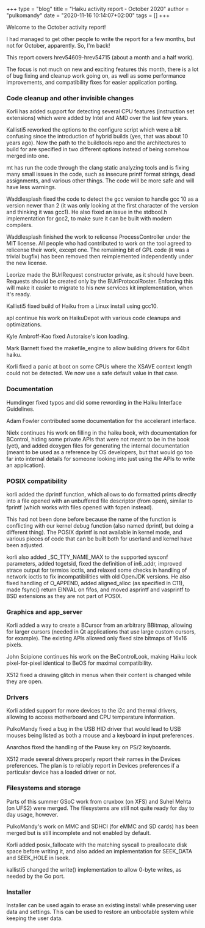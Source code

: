+++
type = "blog"
title = "Haiku activity report - October 2020"
author = "pulkomandy"
date = "2020-11-16 10:14:07+02:00"
tags = []
+++

Welcome to the October activity report!

I had managed to get other people to write the report for a few months, but
not for October, apparently. So, I'm back!

This report covers hrev54609-hrev54715 (about a month and a half work).

The focus is not much on new and exciting features this month, there is a lot
of bug fixing and cleanup work going on, as well as some performance improvements,
and compatibility fixes for easier application porting.

<h3>Code cleanup and other invisible changes</h3>

Korli has added support for detecting several CPU features (instruction set
extensions) which were added by Intel and AMD over the last few years.

Kallisti5 reworked the options to the configure script which were a bit confusing
since the introduction of hybrid builds (yes, that was about 10 years ago). Now
the path to the buildtools repo and the architectures to build for are specified
in two different options instead of being somehow merged into one.

mt has run the code through the clang static analyzing tools and is fixing many
small issues in the code, such as insecure printf format strings, dead assignments,
and various other things. The code will be more safe and will have less warnings.

Waddlesplash fixed the code to detect the gcc version to handle gcc 10 as a version
newer than 2 (it was only looking at the first character of the version and thinking
it was gcc1). He also fixed an issue in the stdbool.h implementation for gcc2, to
make sure it can be built with modern compilers.

Waddlesplash finished the work to relicense ProcessController under the MIT license.
All people who had contributed to work on the tool agreed to relicense their work,
except one. The remaining bit of GPL code (it was a trivial bugfix) has been
removed then reimplemented independently under the new license.

Leorize made the BUrlRequest constructor private, as it should have been.
Requests should be created only by the BUrlProtocolRoster. Enforcing this
will make it easier to migrate to his new services kit implementation, when
it's ready.

Kallisti5 fixed build of Haiku from a Linux install using gcc10.

apl continue his work on HaikuDepot with various code cleanups and optimizations.

Kyle Ambroff-Kao fixed Autoraise's icon loading.

Mark Barnett fixed the makefile_engine to allow building drivers for 64bit haiku.

Korli fixed a panic at boot on some CPUs where the XSAVE context length could
not be detected. We now use a safe default value in that case.

<h3>Documentation</h3>

Humdinger fixed typos and did some rewording in the Haiku Interface Guidelines.

Adam Fowler contributed some documentation for the accelerant interface.

Nielx continues his work on filling in the haiku book, with documentation for
BControl, hiding some private APIs that were not meant to be in the book (yet),
and added doxygen files for generating the internal documentation (meant to be
used as a reference by OS developers, but that would go too far into internal
details for someone looking into just using the APIs to write an application).

<h3>POSIX compatibility</h3>

korli added the dprintf function, which allows to do formatted prints directly
into a file opened with an unbuffered file descriptor (from open), similar to
fprintf (which works with files opened with fopen instead).

This had not been done before because the name of the function is conflicting with
our kernel debug function (also named dprintf, but doing a different thing).
The POSIX dprintf is not available in kernel mode, and various pieces of code
that can be built both for userland and kernel have been adjusted.

korli also added _SC_TTY_NAME_MAX to the supported sysconf parameters, added
tcgetsid, fixed the definition of in6_addr, improved strace output for termios
ioctls, and relaxed some checks in handling of network ioctls to fix
incompatibilities with old OpenJDK versions. He also fixed handling of O_APPEND,
added aligned_alloc (as specified in C11), made fsync() return EINVAL on fifos,
and moved asprintf and vasprintf to BSD extensions as they are not part of POSIX.

<h3>Graphics and app_server</h3>

Korli added a way to create a BCursor from an arbitrary BBitmap, allowing for
larger cursors (needed in Qt applications that use large custom cursors, for
example). The existing APIs allowed only fixed size bitmaps of 16x16 pixels.

John Scipione continues his work on the BeControlLook, making Haiku look
pixel-for-pixel identical to BeOS for maximal compatibility.

X512 fixed a drawing glitch in menus when their content is changed while they
are open.

<h3>Drivers</h3>

Korli added support for more devices to the i2c and thermal drivers, allowing
to access motherboard and CPU temperature information.

PulkoMandy fixed a bug in the USB HID driver that would lead to USB mouses
being listed as both a mouse and a keyboard in input preferences.

Anarchos fixed the handling of the Pause key on PS/2 keyboards.

X512 made several drivers properly report their names in the Devices preferences.
The plan is to reliably report in Devices preferences if a particular device
has a loaded driver or not.

<h3>Filesystems and storage</h3>

Parts of this summer GSoC work from cruxbox (on XFS) and Suhel Mehta (on UFS2)
were merged. The filesystems are still not quite ready for day to day usage,
however.

PulkoMandy's work on MMC and SDHCI (for eMMC and SD cards) has been merged but
is still incomplete and not enabled by default.

Korli added posix_fallocate with the matching syscall to preallocate disk space
before writing it, and also added an implementation for SEEK_DATA and SEEK_HOLE
in lseek.

kallisti5 changed the write() implementation to allow 0-byte writes, as needed
by the Go port.

<h3>Installer</h3>

Installer can be used again to erase an existing install while preserving user
data and settings. This can be used to restore an unbootable system while keeping
the user data.
